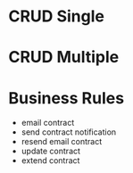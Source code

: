 # CRUD Single


# CRUD Multiple

# Business Rules
- email contract
- send contract notification
- resend email contract
- update contract
- extend contract